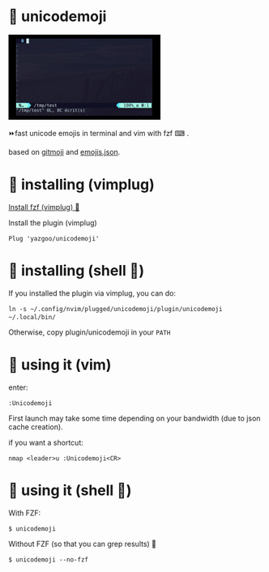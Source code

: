 # 🐹 unicodemoji 

![screen capture](https://raw.githubusercontent.com/yazgoo/unicodemoji-gif/master/unicodemoji.gif)

⏩fast unicode emojis in terminal and vim with fzf ⌨ .

based on [gitmoji](https://github.com/carloscuesta/gitmoji/) and [emojis.json](https://gist.github.com/oliveratgithub/0bf11a9aff0d6da7b46f1490f86a71eb).

# 🐯 installing (vimplug)

[Install fzf (vimplug) 💾](https://github.com/junegunn/fzf#as-vim-plugin)

Install the plugin (vimplug)

```
Plug 'yazgoo/unicodemoji'
```

# 🐖 installing (shell 🐚)

If you installed the plugin via vimplug, you can do:

```
ln -s ~/.config/nvim/plugged/unicodemoji/plugin/unicodemoji  ~/.local/bin/
```

Otherwise, copy plugin/unicodemoji in your `PATH`

# 🐪 using it (vim)

enter:

```
:Unicodemoji
```

First launch may take some time depending on your bandwidth (due to json cache creation).

if you want a shortcut:

```
nmap <leader>u :Unicodemoji<CR>
```

# 🐄 using it (shell 🐚)

With FZF:

```
$ unicodemoji
```

Without FZF (so that you can grep results) 👷 

```
$ unicodemoji --no-fzf
```
